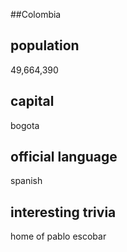 ##Colombia
## population
49,664,390 

## capital
bogota
 
## official language
spanish

## interesting trivia
home of pablo escobar


